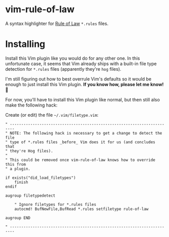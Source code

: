 # vim-rule-of-law

A syntax highlighter for [Rule of Law](https://github.com/nvie/rule-of-law) `*.rules` files.


# Installing

Install this Vim plugin like you would do for any other one.  In this
unfortunate case, it seems that Vim already ships with a built-in file type
detection for `*.rules` files (apparently they're `hog` files).

I'm still figuring out how to best overrule Vim's defaults so it would be
enough to just install this Vim plugin.  **If you know how, please let me
know!** 🙏

For now, you'll have to install this Vim plugin like normal, but then still
also make the following hack:

Create (or edit) the file `~/.vim/filetype.vim`:

```
" ------------------------------------------------------------------------
" NOTE: The following hack is necessary to get a change to detect the file
" type of *.rules files _before_ Vim does it for us (and concludes that
" they're Hog files).
"
" This could be removed once vim-rule-of-law knows how to override this from
" a plugin.

if exists("did_load_filetypes")
    finish
endif

augroup filetypedetect

    " Ignore filetypes for *.rules files
    autocmd! BufNewFile,BufRead *.rules setfiletype rule-of-law

augroup END

" ------------------------------------------------------------------------
```
